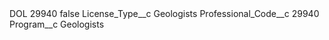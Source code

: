 <?xml version="1.0" encoding="UTF-8"?>
<CustomMetadata xmlns="http://soap.sforce.com/2006/04/metadata" xmlns:xsi="http://www.w3.org/2001/XMLSchema-instance" xmlns:xsd="http://www.w3.org/2001/XMLSchema">
    <label>DOL 29940</label>
    <protected>false</protected>
    <values>
        <field>License_Type__c</field>
        <value xsi:type="xsd:string">Geologists</value>
    </values>
    <values>
        <field>Professional_Code__c</field>
        <value xsi:type="xsd:string">29940</value>
    </values>
    <values>
        <field>Program__c</field>
        <value xsi:type="xsd:string">Geologists</value>
    </values>
</CustomMetadata>
